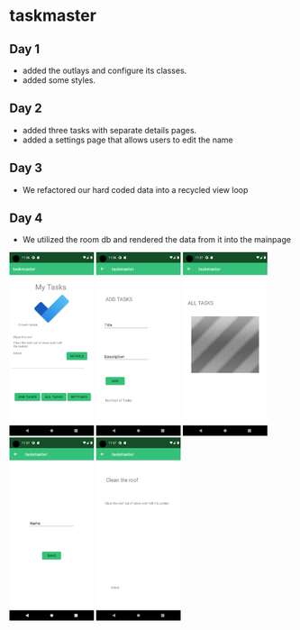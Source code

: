 # taskmaster


## Day 1 

* added the outlays and configure its classes.
* added some styles.



## Day 2 

* added three tasks with separate details pages. 
* added a settings page that allows users to edit the name

## Day 3 

* We refactored our hard coded data into a recycled view loop



## Day 4

* We utilized the room db and rendered the data from it into the mainpage 

![image description](screenshots/Screenshot_1637401011.png)
![image description](screenshots/Screenshot_1637401020.png)
![image description](screenshots/Screenshot_1637401026.png)
![image description](screenshots/Screenshot_1637401030.png)
![image description](screenshots/Screenshot_1637401035.png)

<style> 
img{

width: 150px;
}

</style>